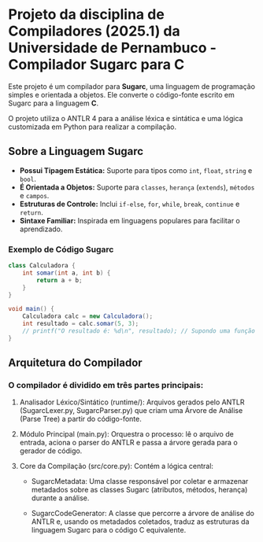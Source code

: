 # Projeto da disciplina de Compiladores (2025.1) da Universidade de Pernambuco - Compilador Sugarc para C

Este projeto é um compilador para **Sugarc**, uma linguagem de programação simples e orientada a objetos. Ele converte o código-fonte escrito em Sugarc para a linguagem **C**.

O projeto utiliza o ANTLR 4 para a análise léxica e sintática e uma lógica customizada em Python para realizar a compilação.

## Sobre a Linguagem Sugarc

* **Possui Tipagem Estática:** Suporte para tipos como `int`, `float`, `string` e `bool`.
* **É Orientada a Objetos:** Suporte para `classes`, `herança` (`extends`), `métodos` e `campos`.
* **Estruturas de Controle:** Inclui `if-else`, `for`, `while`, `break`, `continue` e `return`.
* **Sintaxe Familiar:** Inspirada em linguagens populares para facilitar o aprendizado.

### Exemplo de Código Sugarc

```java
class Calculadora {
    int somar(int a, int b) {
        return a + b;
    }
}

void main() {
    Calculadora calc = new Calculadora();
    int resultado = calc.somar(5, 3);
    // printf("O resultado é: %d\n", resultado); // Supondo uma função printf
}
```

## Arquitetura do Compilador

### O compilador é dividido em três partes principais:

1. Analisador Léxico/Sintático (runtime/): Arquivos gerados pelo ANTLR (SugarcLexer.py, SugarcParser.py) que criam uma Árvore de Análise (Parse Tree) a partir do código-fonte.

2. Módulo Principal (main.py): Orquestra o processo: lê o arquivo de entrada, aciona o parser do ANTLR e passa a árvore gerada para o gerador de código.

3. Core da Compilação (src/core.py): Contém a lógica central:

    - SugarcMetadata: Uma classe responsável por coletar e armazenar metadados sobre as classes Sugarc (atributos, métodos, herança) durante a análise.

    - SugarcCodeGenerator: A classe que percorre a árvore de análise do ANTLR e, usando os metadados coletados, traduz as estruturas da linguagem Sugarc para o código C equivalente.